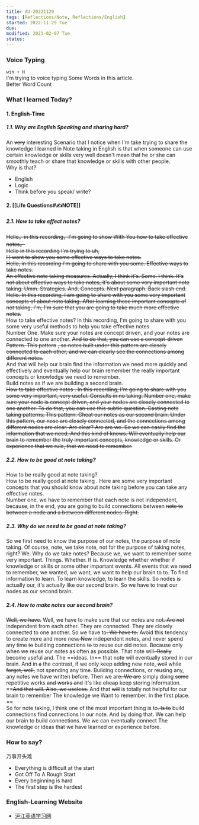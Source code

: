 ```yaml
---
title: AU-20221129
tags: [Reflections/Note, Reflections/English]
started: 2022-11-29 Tue
due: 
modified: 2023-02-07 Tue
status: 
---
```

### Voice Typing
`win + H`  
I'm trying to voice typing Some Words in this article.  
Better Word Count
### What I learned Today?
#### 1. English-Time
##### 1.1. Why are English Speaking and sharing hard?
An ~~very~~ interesting Scenario that I notice when I'm take trying to share the knowledge I learned in Note taking in English is that when someone can use certain knowledge or skills very well doesn't mean that he or she can smoothly teach or share that knowledge or skills with other people.  
Why is that?
- English
- Logic
- Think before you speak/ write?
#### 2. [[Life Questions#✍️NOTE]]
##### 2.1. How to take effect notes?
~~Hello。in this recording，I'm going to show With You how to take effective notes。  
Hello in this recording I'm trying to uh,  
I I want to show you some effective ways to take notes.  
Hello, in this recording I'm going to share with you some. Effective ways to take notes.  
An effective note taking measures. Actually, I think it's. Some. I think. It's not about effective ways to take notes, it's about some very important note taking. Umm. Strategies. And. Concepts. Next paragraph. Back slash end.  
Hello. In this recording, I am going to share with you some very important concepts of about note taking. After learning these important concepts of not taking, I'm, I'm sure that you are going to take much more effective notes.~~  
How to take effective notes? In this recording, I'm going to share with you some very useful methods to help you take effective notes.  
Number One. Make sure your notes are concept driven, and your notes are connected to one another. ~~And to do that, you can use a concept-driven Pattern. This pattern~~ ~~, so notes built under this pattern are closely connected to each other, and we can clearly see the connections among different notes.~~  
And that will help our brain find the information we need more quickly and effectively and eventually help our brain remember the really important concepts or knowledge we need to remember.  
Build notes as if we are building a second brain.  
~~How to take effective notes . In this recording, I'm going to share with you some very important, very useful. Consults in no taking. Number one, make sure your node is concept driven, and your nodes are closely connected to one another. To do that, you can use this subtle question. Casting note taking patterns. This pattern. Cheat our notes as our second brain. Under this pattern, our nose are closely connected, and the connections among different nodes are clear. Are clear? Are are we. So we can easily find the information that we need. And this kind of knows. Will eventually help our brain to remember the truly important concepts, knowledge or skills. Or experience that we rule, that we need to remember.~~

##### 2.2. How to be good at note taking? 
How to be really good at note taking?  
How to be really good at note taking . Here are some very important concepts that you should know about note taking before you can take any effective notes.  
Number one, we have to remember that each note is not independent, because, in the end, you are going to build connections between ~~note to between a node and a between different nodes. Right.~~  
##### 2.3. Why do we need to be good at note taking? 
So we first need to know the purpose of our notes, the purpose of note taking. Of course, note, we take note, not for the purpose of taking notes, right? We. Why do we take notes? Because we, we want to remember some very important. Things. Whether. If is. Knowledge whether whether if knowledge or skills or some other important events. All events that we need to remember, we wanted, we want, we want to help our brain to to. To find information to learn. To learn knowledge, to learn the skills. So nodes is actually our, it's actually like our second brain. So we have to treat our nodes as our second brain. 
##### 2.4. How to make notes our second brain? 
~~Well, we have.~~ Well, we have to make sure that our notes are not~~. Are not~~ independent from each other. They are connected. They are closely connected to one another. So we have to~~. We have to.~~ Avoid this tendency to create more and more new~~. New~~ independent notes, and never spend any time ~~to~~ building connections ~~to~~ to reuse our old notes. Because only when we reuse our notes as often as possible. That note will~~. Really~~ become useful and. The ==ideas. In== that note will eventually stored in our brain. And in ~~a~~ the contrast, if we only keep adding new note, ~~well~~ while ~~forget, well,~~ not spending any time. Building connections, or reusing any, any notes we have written before. Then we are~~. We are~~ simply doing ~~some~~ repetitive works ~~and works and~~ It's like ~~cheap~~ keep storing information. ==~~And that will. Also, we useless.~~ And that ~~will~~ is totally not helpful for our brain to remember The knowledge we Want to remember. In the first place. ==  
So for note taking, I think one of the most important thing is to~~. Is to~~ build connections find connections In our note. And by doing that. We can help our brain to build connections. We we can eventually connect The knowledge or ideas that we have learned or experience before.

### How to say?
万事开头难
- Everything is difficult at the start  
- Got Off To A Rough Start  
- Every beginning is hard
- The first step is the hardest
### English-Learning Website
- [沪江英语学习网](https://www.hjenglish.com/new/p683687/)

